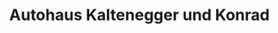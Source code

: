 ---
title: "Autohaus Kaltenegger und Konrad"
url: /weisskirchen-in-steiermark/autohaus-kaltenegger-und-konrad/
shop: Autowerkstatt
---
